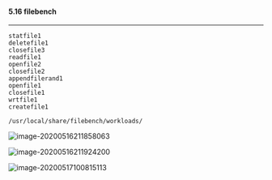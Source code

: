 #### 5.16 filebench

---

```
statfile1
deletefile1
closefile3
readfile1
openfile2
closefile2
appendfilerand1
openfile1
closefile1
wrtfile1
createfile1

/usr/local/share/filebench/workloads/
```

![image-20200516211858063](C:\Users\1\AppData\Roaming\Typora\typora-user-images\image-20200516211858063.png)

![image-20200516211924200](C:\Users\1\AppData\Roaming\Typora\typora-user-images\image-20200516211924200.png)

![image-20200517100815113](C:\Users\1\AppData\Roaming\Typora\typora-user-images\image-20200517100815113.png)
